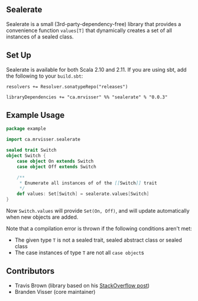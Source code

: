 
## Sealerate

Sealerate is a small (3rd-party-dependency-free) library that provides a
convenience function `values[T]` that dynamically creates a set of all instances
of a sealed class.

## Set Up

Sealerate is available for both Scala 2.10 and 2.11. If you are using sbt, add
the following to your `build.sbt`:

```
resolvers += Resolver.sonatypeRepo("releases")

libraryDependencies += "ca.mrvisser" %% "sealerate" % "0.0.3"
```

## Example Usage

```scala
package example

import ca.mrvisser.sealerate

sealed trait Switch
object Switch {
    case object On extends Switch
    case object Off extends Switch

    /**
     * Enumerate all instances of of the [[Switch]] trait
     */
    def values: Set[Switch] = sealerate.values[Switch]
}

```

Now `Switch.values` will provide `Set(On, Off)`, and will update automatically when new objects are added.

Note that a compilation error is thrown if the following conditions aren't met:

* The given type `T` is not a sealed trait, sealed abstract class or sealed class
* The case instances of type `T` are not all `case object`s

## Contributors

* Travis Brown (library based on his [StackOverflow post](http://stackoverflow.com/a/13672520))
* Branden Visser (core maintainer)
